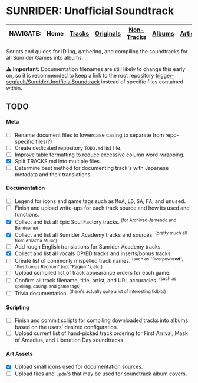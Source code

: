 # SUNRIDER: Unofficial Soundtrack

<!-- TODO: Is this a valid Home URL method? -->
<!-- Navbar -->
|NAVIGATE:|Home|[Tracks](TRACKS.md)|[Originals](ORIGINALS.md)|[Non-Tracks](NON_TRACKS.md)|[Albums](ALBUMS.md)|[Artists](ARTISTS.md)|
|-|-|-|-|-|-|-|


Scripts and guides for ID'ing, gathering, and compiling the soundtracks for all Sunrider Games into albums.

<!--
### See [TRACKS.md](TRACKS.md) for a list of all currently documented and ID'ed tracks/sources
-->

⚠️ **Important:** Documentation filenames are still likely to change this early on, so it is recommended to keep a link to the root repository [trigger-segfault/SunriderUnofficialSoundtrack](https://github.com/trigger-segfault/SunriderUnofficialSoundtrack) instead of specific files contained within.


## TODO

#### Meta

- [ ] Rename document files to lowercase casing to separate from repo-specific files(?)
- [ ] Create dedicated repository `TODO.md` list file.
- [ ] Improve table formatting to reduce excessive column word-wrapping.
- [x] Split TRACKS.md into multiple files.
- [ ] Determine best method for documenting track's with Japanese metadata and their translations.

#### Documentation

- [ ] Legend for icons and game tags such as <kbd>MoA</kbd>, <kbd>LD</kbd>, <kbd>SA</kbd>, <kbd>FA</kbd>, and <kbd>unused</kbd>.
- [ ] Finish and upload write-ups for each track source and how its used and functions.
- [x] Collect and list all Epic Soul Factory tracks. <sup>(for Archived Jamendo and Bandcamp)</sup>
- [X] Collect and list all Sunrider Academy tracks and sources. <sup>(pretty much all from Amacha Music)</sup>
- [ ] Add rough English translations for Sunrider Academy tracks.
- [x] Collect and list all vocals OP/ED tracks and inserts/bonus tracks.
- [ ] Create list of commonly mispelled track names. <sup>(such as "Overpower**ed**", "Posthumus Reg**n**um" (not "Reg**i**um"), etc.)</sup>
- [ ] Upload compiled list of track appearance orders for each game.
- [ ] Confirm all track filename, title, artist, and URL accuracies. <sup>(such as spelling, casing, and game tags)</sup>
- [ ] Trivia documentation. <sup>(there's actually quite a lot of interesting tidbits)</sup>

#### Scripting

- [ ] Finish and commit scripts for compiling downloaded tracks into albums based on the users' desired configuration.
- [ ] Upload current list of hand-picked track ordering for First Arrival, Mask of Arcadius, and Liberation Day soundtracks.

#### Art Assets

- [x] Upload small icons used for documentation sources.
- [ ] Upload files and `.pdn`'s that may be used for soundtrack album covers.

<!--
(Add more icons here)
Icon Album: https://imgur.com/a/JILwkXz
-->

<!-- TESTING: Reference-style Icons -->
<!--
[DL]: https://i.imgur.com/bSvQ9R1.png "Direct Download"
[Jamendo]: https://i.imgur.com/LzhTdRm.png "Jamendo"
[Bandcamp]: https://i.imgur.com/dRKzQoz.png "Bandcamp"
[Incompetech]: https://i.imgur.com/F75wTMZ.png "Incompetech"
[AmachaMusic]: https://i.imgur.com/88gvPrz.png "Amacha Music Studio"
[SoundCloud]: https://i.imgur.com/W48o4BF.png "SoundCloud"
[SAMFreeMusic]: https://i.imgur.com/CwtkeB8.png "SAM Free Music"
[InternetArchive]: https://i.imgur.com/2NFzLvX.png "(archived)"
[Storenvy]: https://i.imgur.com/bw0IE7T.png "Storenvy"
[Steam]: https://i.imgur.com/8Xn8pS8.png "Steam Store"
[Amazon]: https://i.imgur.com/sbYOIeI.png "Amazon"
[Spotify]: https://i.imgur.com/9ak259n.png "Spotify"
[YouTube]: https://i.imgur.com/RqHcSRB.png "YouTube"
[YouTubeMusic]: https://i.imgur.com/TorsWRB.png "YouTube Music"
[AppleMusic]: https://i.imgur.com/RNY5T36.png "Apple Music"
-->

<!-- Reference-style Icons -->
[DL]: assets/img/DL.png "Direct Download"
[Jamendo]: assets/img/Jamendo.png "Jamendo"
[Bandcamp]: assets/img/Bandcamp.png "Bandcamp"
[Incompetech]: assets/img/Incompetech.png "Incompetech"
[AmachaMusic]: assets/img/AmachaMusic.png "Amacha Music Studio"
[SoundCloud]: assets/img/SoundCloud.png "SoundCloud"
[SAMFreeMusic]: assets/img/SAMFreeMusic.png "SAM Free Music"
[InternetArchive]: assets/img/InternetArchive.png "(archived)"
[Storenvy]: assets/img/Storenvy.png "Storenvy"
[Steam]: assets/img/Steam.png "Steam Store"
[Amazon]: assets/img/Amazon.png "Amazon"
[Spotify]: assets/img/Spotify.png "Spotify"
[YouTube]: assets/img/YouTube.png "YouTube"
[YouTubeMusic]: assets/img/YouTubeMusic.png "YouTube Music"
[AppleMusic]: assets/img/AppleMusic.png "Apple Music"

<!--
[DL]: assets/img/DL.png https://i.imgur.com/bSvQ9R1.png "Direct Download"
[Jamendo]: assets/img/Jamendo.png https://i.imgur.com/LzhTdRm.png "Jamendo"
[Bandcamp]: assets/img/Bandcamp.png https://i.imgur.com/dRKzQoz.png "Bandcamp"
[Incompetech]: assets/img/Incompetech.png https://i.imgur.com/F75wTMZ.png "Incompetech"
[AmachaMusic]: assets/img/AmachaMusic.png https://i.imgur.com/88gvPrz.png "Amacha Music Studio"
[SoundCloud]: assets/img/SoundCloud.png https://i.imgur.com/W48o4BF.png "SoundCloud"
[SAMFreeMusic]: assets/img/SAMFreeMusic.png https://i.imgur.com/CwtkeB8.png "SAM Free Music"
[InternetArchive]: assets/img/InternetArchive.png https://i.imgur.com/2NFzLvX.png "(archived)"
[Storenvy]: assets/img/Storenvy.png https://i.imgur.com/bw0IE7T.png "Storenvy"
[Steam]: assets/img/Steam.png https://i.imgur.com/8Xn8pS8.png "Steam Store"
[Amazon]: assets/img/Amazon.png https://i.imgur.com/sbYOIeI.png "Amazon"
[Spotify]: assets/img/Spotify.png https://i.imgur.com/9ak259n.png "Spotify"
[YouTube]: assets/img/YouTube.png https://i.imgur.com/RqHcSRB.png "YouTube"
[YouTubeMusic]: assets/img/YouTubeMusic.png https://i.imgur.com/TorsWRB.png "YouTube Music"
[AppleMusic]: assets/img/AppleMusic.png https://i.imgur.com/RNY5T36.png "Apple Music"
-->

